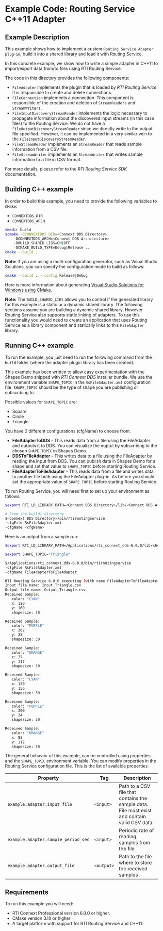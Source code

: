 # Example Code: Routing Service C++11 Adapter

## Example Description

This example shows how to implement a custom `Routing Service Adapter plug-in`,
build it into a shared library and load it with Routing Service.

In this concrete example, we show how to write a simple adapter in C++11 to
import/export data from/to files using RTI Routing Service.

The code in this directory provides the following components:

-   `FileAdapter` implements the plugin that is loaded by *RTI Routing Service*.
It is responsible to create and delete connections.
-   `FileConnection` implements a connection. This component is responsible of the
creation and deletion of `StreamReaders` and `StreamWriters`.
-   `FileInputDiscoveryStreamReader` implements the logic necessary to propagate
information about the discovered input streams (in this case files) to the
Routing Service. We do not have a `FileOutputDiscoveryStreamReader` since we
directly write to the output file specified. However, it can be implemented in a
very similar vein to the `FileInputDiscoveryStreamReader`.
-   `FileStreamReader` implements an `StreamReader` that reads sample information
from a CSV file.
-   `FileStreamWriter` implements an `StreamWriter` that writes sample information
to a file in CSV format.

For more details, please refer to the *RTI Routing Service SDK* documentation.

## Building C++ example

In order to build this example, you need to provide the following variables to
`CMake`:

- `CONNEXTDDS_DIR`
- `CONNEXTDDS_ARCH`

```bash
$mkdir build
$cmake -DCONNEXTDDS_DIR=<Connext DDS Directory>
    -DCONNEXTDDS_ARCH=<Connext DDS Architecture>
    -DBUILD_SHARED_LIBS=ON|OFF
    -DCMAKE_BUILD_TYPE=Debug|Release ..
cmake --build .
```

**Note:** If you are using a multi-configuration generator, such as Visual Studio
Solutions, you can specify the configuration mode to build as follows:

```bash
cmake --build . --config Release|Debug
```

Here is more information about generating
[Visual Studio Solutions for Windows using CMake](https://cmake.org/cmake/help/v3.16/generator/Visual%20Studio%2016%202019.html#platform-selection).

**Note:** The `BUILD_SHARED_LIBS` allows you to control if the generated library
for this example is a static or a dynamic shared library. The following sections
assume you are building a dynamic shared library. However Routing Service also
supports static linking of adapters. To use this functionality you would need to
create an application that uses Routing Service as a library component and
statically links to this `FileAdapter` library.

## Running C++ example

To run the example, you just need to run the following command from the `build`
folder (where the adapter plugin library has been created).

This example has been written to allow easy experimentation with the Shapes Demo
shipped with *RTI Connext DDS* installer bundle. We use the environment variable
```SHAPE_TOPIC``` in the ```RsFileAdapter.xml``` configuration file.
```SHAPE_TOPIC``` should be the type of shape you are publishing or subscribing to.

Possible values for ```SHAPE_TOPIC``` are:

- Square
- Circle
- Triangle

You have 3 different configurations (cfgName) to choose from:

-   **FileAdapterToDDS** - This reads data from a file using the FileAdapter and
outputs it to DDS. You can visualize the ouptut by subscribing to the chosen
```SHAPE_TOPIC``` in Shapes Demo.
-   **DDSToFileAdapter** - This writes data to a file using the FileAdapter by
reading the input from DDS. You can publish data in Shapes Demo for a shape and
set that value to ```SHAPE_TOPIC``` before starting Routing Service.
-   **FileAdapterToFileAdapter** - This reads data from a file and writes data to
another file both using the FileAdapter plug-in. As before you should set the
appropriate value of ```SHAPE_TOPIC``` before starting Routing Service.

To run Routing Service, you will need first to set up your environment as follows:

```bash
$export RTI_LD_LIBRARY_PATH=<Connext DDS Directory>/lib/<Connext DDS Architecture>
```

```bash
# From the build/ directory
$<Connext DDS Directory>/bin/rtiroutingservice
-cfgFile RsFileAdapter.xml
-cfgName <cfgName>
```

Here is an output from a sample run:

```bash
$export RTI_LD_LIBRARY_PATH=/Applications/rti_connext_dds-6.0.0/lib/x64Darwin16clang8.0

$export SHAPE_TOPIC="Triangle"

$/Applications/rti_connext_dds-6.0.0/bin/rtiroutingservice
-cfgFile RsFileAdapter.xml
-cfgName FileAdapterToFileAdapter

RTI Routing Service 6.0.0 executing (with name FileAdapterToFileAdapter)
Input file name: Input_Triangle.csv
Output file name: Output_Triangle.csv
Received Sample:
   color: "CYAN"
   x: 120
   y: 160
   shapesize: 30

Received Sample:
   color: "PURPLE"
   x: 202
   y: 28
   shapesize: 30

Received Sample:
   color: "ORANGE"
   x: 77
   y: 117
   shapesize: 30

Received Sample:
   color: "CYAN"
   x: 120
   y: 156
   shapesize: 30

Received Sample:
   color: "PURPLE"
   x: 200
   y: 24
   shapesize: 30

Received Sample:
   color: "ORANGE"
   x: 82
   y: 112
   shapesize: 30
```

The general behavior of this example, can be controlled using properties and the
```SHAPE_TOPIC``` environment variable. You can modify properties in the Routing
Service configuration file. This is the list of available properties:

| Property                            | Tag        | Description                                                                                   |
| ----------------------------------- | ---------- | ----------------------------------------------------------------------------------------------|
| `example.adapter.input_file`        | `<input>`  | Path to a CSV file that contains the sample data. File must exist and contain valid CSV data. |
| `example.adapter.sample_period_sec` | `<input>`  | Periodic rate of reading samples from the file                                                |
| `example.adapter.output_file`       | `<output>` | Path to the file where to store the received samples                                          |

## Requirements

To run this example you will need:

- RTI Connext Professional version 6.0.0 or higher.
- CMake version 3.10 or higher
- A target platform with support for RTI Routing Service and C++11.
